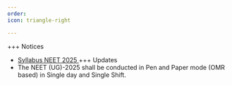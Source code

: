 ```yaml
---
order: 
icon: triangle-right

---
```


+++ Notices
- <a href="https://cdnbbsr.s3waas.gov.in/s37bc1ec1d9c3426357e69acd5bf320061/uploads/2024/12/2024123021.pdf" target="_blank">Syllabus NEET 2025 </a>
+++ Updates
- The NEET (UG)-2025 shall be conducted in Pen and Paper mode (OMR based) in Single day and Single Shift.

